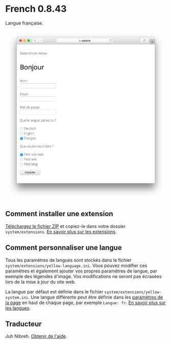 # French 0.8.43

Langue française.

<p align="center"><img src="french-screenshot.png?raw=true" alt="Capture d'écran"></p>

## Comment installer une extension

[Téléchargez le fichier ZIP](https://github.com/annaesvensson/yellow-language/raw/main/downloads/french.zip) et copiez-le dans votre dossier `system/extensions`. [En savoir plus sur les extensions](https://github.com/annaesvensson/yellow-update).

## Comment personnaliser une langue

Tous les paramètres de langues sont stockés dans le fichier `system/extensions/yellow-language.ini`. Vous pouvez modifier ces paramètres et également ajouter vos propres paramètres de langue, par exemple des légendes d'image. Vos modifications ne seront pas écrasées lors de la mise à jour du site web.

La langue par défaut est définie dans le fichier `system/extensions/yellow-system.ini`. Une langue différente peut être définie dans les [paramètres de la page](https://github.com/annaesvensson/yellow-core#settings-page) en haut de chaque page, par exemple `Langue: fr`. [En savoir plus sur les langues](https://datenstrom.se/yellow/help/how-to-customise-a-language).

## Traducteur

Juh Nibreh. [Obtenir de l'aide](https://datenstrom.se/yellow/help/).

